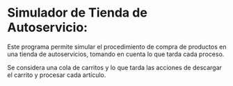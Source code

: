 # Simulador de Tienda de Autoservicio: 

Este programa permite simular el procedimiento de compra de productos en una tienda de autoservicios, tomando en cuenta lo que tarda cada proceso.

Se considera una cola de carritos y lo que tarda las acciones de descargar el carrito y procesar cada artículo.